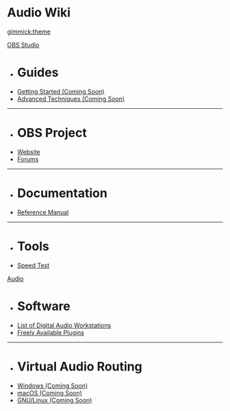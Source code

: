<!--
  -- Name of your wiki
  -- Do NOT remove the leading `#` character.
  -->

# Audio Wiki


<!--
  -- Default theme
  -- (Read: http://dynalon.github.io/mdwiki/#!customizing.md#Theme_chooser)
  -->

[gimmick:theme](yeti)


<!--
  -- Navigation
  -- (Read: http://dynalon.github.io/mdwiki/#!quickstart.md#Adding_a_navigation)
  -->

<!-- A navigation example: -----------------------------------------------------

[About](pages/about.md)
[Download](pages/download.md)

---------------------------------------------------------------------------- -->

<!-- A more complex navigation example: ----------------------------------------

[Menu Item 1]()

  * # SubMenu Heading 1
  * [SubMenu Item 1](pages/subitem1.md)
  * [SubMenu Item 2](pages/subitem2.md)
  - - - -
  * # SubMenu Heading 2
  * [SubMenu Item 3](pages/subitem3.md)
  - - - -
  * # SubMenu Heading 3
  * [SubMenu Item 3](pages/subitem3.md)

[Menu Item 2](pages/item2.md)

[Menu Item 3](pages/item3.md)

---------------------------------------------------------------------------- -->

<!--
  -- Change the Language
  -- Could be useful when there's more than one language wiki.
  -->

<!--
[Change the Language]()

  * [English (United States)](/en_US/)
  * [English (United Kingdom)](/en_GB/)
  * [Italian](/it/)
-->

<!--
  -- Let the user choose a theme
  -- (Read: http://dynalon.github.io/mdwiki/#!quickstart.md#Adding_a_navigation)
  -->

<!--
[gimmick:themechooser](Choose theme)
-->

[OBS Studio]()

  * # Guides
  * [Getting Started (Coming Soon)](#)
  * [Advanced Techniques (Coming Soon)](#)
  - - - -
  * # OBS Project
  * [Website](https://obsproject.com/)
  * [Forums](https://obsproject.com/forum/)
  - - - -
  * # Documentation
  * [Reference Manual](https://obsproject.com/forum/resources/open-broadcaster-software-studio-multiplatform-help-guide-pdf.365/)
  - - - -
  * # Tools
  * [Speed Test](http://www.speedtest.net/)

[Audio]()

  * # Software
  * [List of Digital Audio Workstations](pages/audio/daw.md)
  * [Freely Available Plugins](pages/audio/plugins.md)
  - - - -
  * # Virtual Audio Routing
  * [Windows (Coming Soon)](#)
  * [macOS (Coming Soon)](#)
  * [GNU/Linux (Coming Soon)](#)
